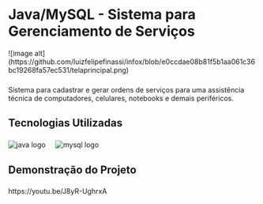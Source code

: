 <h1 align="left">Java/MySQL - Sistema para Gerenciamento de Serviços</h1>
![image alt](https://github.com/luizfelipefinassi/infox/blob/e0ccdae08b81f5b1aa061c36bc19268fa57ec531/telaprincipal.png)

###

<p align="left">Sistema para cadastrar e gerar ordens de serviços para uma assistência técnica de computadores, celulares, notebooks e demais periféricos.</p>

###

<h2 align="left">Tecnologias Utilizadas</h2>

###

<div align="left">
  <img src="https://cdn.jsdelivr.net/gh/devicons/devicon/icons/java/java-original.svg" height="40" alt="java logo"  />
  <img width="12" />
  <img src="https://cdn.jsdelivr.net/gh/devicons/devicon/icons/mysql/mysql-original.svg" height="40" alt="mysql logo"  />
</div>

###

<h2 align="left">Demonstração do Projeto</h2>

###

<p align="left">https://youtu.be/J8yR-UghrxA</p>

###
